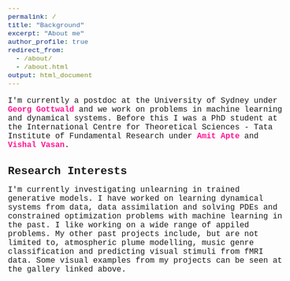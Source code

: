 ```yaml
---
permalink: /
title: "Background"
excerpt: "About me"
author_profile: true
redirect_from: 
  - /about/
  - /about.html
output: html_document
---
```


<style type="text/css">
  * {
  font-family: Consolas, Menlo, Monaco, Lucida Console, "Liberation Mono", "DejaVu Sans Mono", "Bitstream Vera Sans Mono", "Courier New", monospace, serif;
  }
  h1{
    font-size: 140%;
    font-family: Consolas, Menlo, Monaco, Lucida Console, "Liberation Mono", "DejaVu Sans Mono", "Bitstream Vera Sans Mono", "Courier New", monospace, serif;
  }
  body{
    font-size: 100%;
  }
  a:link, a:visited {
    color: deeppink;
    background-color: transparent;
    text-decoration: none;
    font-weight: bold;
  }
</style>

I'm currently a postdoc at the University of Sydney under [Georg Gottwald](https://www.maths.usyd.edu.au/u/gottwald) and we work on problems in machine learning and dynamical systems. Before this I was a PhD student at the International Centre for Theoretical Sciences - Tata Institute of Fundamental Research under [Amit Apte](https://www.iiserpune.ac.in/research/department/data-science/people/faculty/regular-faculty/amit-apte/359) and [Vishal Vasan](https://www.icts.res.in/people/vishal-vasan).

# Research Interests
I'm currently investigating unlearning in trained generative models. I have worked on learning dynamical systems from data, data assimilation and solving PDEs and constrained optimization problems with machine learning in the past. I like working on a wide range of appiled problems. My other past projects include, but are not limited to, atmospheric plume modelling, music genre classification and predicting visual stimuli from fMRI data. Some visual examples from my projects can be seen at the gallery linked above.




